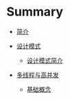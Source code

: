 <!--
 * @Author: your name
 * @Date: 2020-09-29 10:32:56
 * @LastEditTime: 2020-10-15 13:06:59
 * @LastEditors: Please set LastEditors
 * @Description: In User Settings Edit
 * @FilePath: /wangwei-gold.github.io/SUMMARY.md
-->
# Summary

* [简介](README.md)

* [设计模式](README.md)
   * [设计模式简介](design_patterns/设计模式介绍.md)
   
* [多线程与高并发](README.md)
   * [基础概念](多线程与高并发/基础概念.md)
